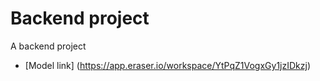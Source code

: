# Backend project

A backend project
- [Model link] (https://app.eraser.io/workspace/YtPqZ1VogxGy1jzIDkzj)